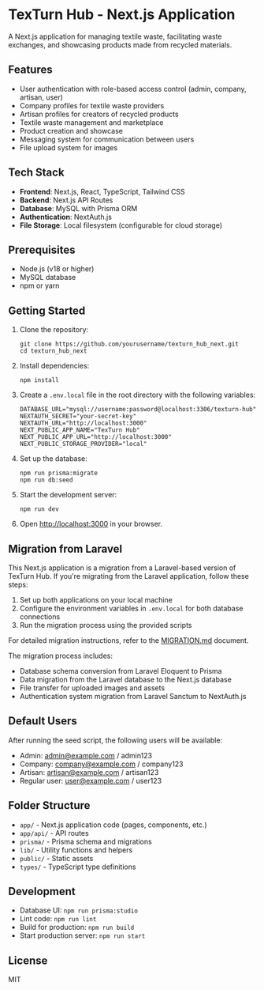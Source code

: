 # TexTurn Hub - Next.js Application

A Next.js application for managing textile waste, facilitating waste exchanges, and showcasing products made from recycled materials.

## Features

- User authentication with role-based access control (admin, company, artisan, user)
- Company profiles for textile waste providers
- Artisan profiles for creators of recycled products
- Textile waste management and marketplace
- Product creation and showcase
- Messaging system for communication between users
- File upload system for images

## Tech Stack

- **Frontend**: Next.js, React, TypeScript, Tailwind CSS
- **Backend**: Next.js API Routes
- **Database**: MySQL with Prisma ORM
- **Authentication**: NextAuth.js
- **File Storage**: Local filesystem (configurable for cloud storage)

## Prerequisites

- Node.js (v18 or higher)
- MySQL database
- npm or yarn

## Getting Started

1. Clone the repository:
   ```
   git clone https://github.com/yourusername/texturn_hub_next.git
   cd texturn_hub_next
   ```

2. Install dependencies:
   ```
   npm install
   ```

3. Create a `.env.local` file in the root directory with the following variables:
   ```
   DATABASE_URL="mysql://username:password@localhost:3306/texturn-hub"
   NEXTAUTH_SECRET="your-secret-key"
   NEXTAUTH_URL="http://localhost:3000"
   NEXT_PUBLIC_APP_NAME="TexTurn Hub"
   NEXT_PUBLIC_APP_URL="http://localhost:3000"
   NEXT_PUBLIC_STORAGE_PROVIDER="local"
   ```

4. Set up the database:
   ```
   npm run prisma:migrate
   npm run db:seed
   ```

5. Start the development server:
   ```
   npm run dev
   ```

6. Open [http://localhost:3000](http://localhost:3000) in your browser.


## Migration from Laravel

This Next.js application is a migration from a Laravel-based version of TexTurn Hub. If you're migrating from the Laravel application, follow these steps:

1. Set up both applications on your local machine
2. Configure the environment variables in `.env.local` for both database connections
3. Run the migration process using the provided scripts

For detailed migration instructions, refer to the [MIGRATION.md](MIGRATION.md) document.

The migration process includes:
- Database schema conversion from Laravel Eloquent to Prisma
- Data migration from the Laravel database to the Next.js database
- File transfer for uploaded images and assets
- Authentication system migration from Laravel Sanctum to NextAuth.js

## Default Users

After running the seed script, the following users will be available:

- Admin: admin@example.com / admin123
- Company: company@example.com / company123
- Artisan: artisan@example.com / artisan123
- Regular user: user@example.com / user123

## Folder Structure

- `app/` - Next.js application code (pages, components, etc.)
- `app/api/` - API routes
- `prisma/` - Prisma schema and migrations
- `lib/` - Utility functions and helpers
- `public/` - Static assets
- `types/` - TypeScript type definitions

## Development

- Database UI: `npm run prisma:studio`
- Lint code: `npm run lint`
- Build for production: `npm run build`
- Start production server: `npm run start`

## License

MIT
